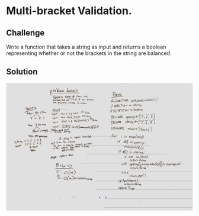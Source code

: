 # Multi-bracket Validation.

## Challenge
Write a function that takes a string as input and returns a boolean representing whether or not the brackets in the string are balanced.

## Solution
![Solution](/assets/multi_bracket_validation.jpeg)
